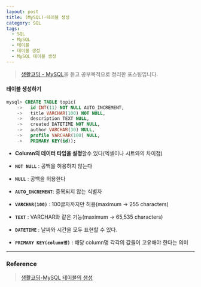 ```yaml
---
layout: post
title: (MySQL)-테이블 생성
category: SQL
tags:
  - SQL
  - MySQL
  - 테이블
  - 테이블 생성
  - MySQL 테이블 생성
---
```




> [생활코딩 - MySQL](https://opentutorials.org/course/3161)을 듣고 공부목적으로 정리한 포스팅입니다.



#### 테이블 생성하기

```sql
mysql> CREATE TABLE topic(
    ->   id INT(11) NOT NULL AUTO_INCREMENT,
    ->   title VARCHAR(100) NOT NULL,
    ->   description TEXT NULL,
    ->   created DATETIME NOT NULL,
    ->   author VARCHAR(30) NULL,
    ->   profile VARCHAR(100) NULL,
    ->   PRIMARY KEY(id));
```

- **Column의 데이터 타입을 설정**할수 있다(엑셀이나 시트와의 차이점)
- **`NOT NULL`** : 공백을 허용하지 않는다
- **`NULL`** : 공백을 허용한다
- **`AUTO_INCREMENT`**: 중복되지 않는 식별자
- **`VARCHAR(100)`** : 100글자까지만 허용(maximum -> 255 characters)
- **`TEXT`** : VARCHAR와 같은 기능(maximum -> 65,535 characters)

- **`DATETIME`** : 날짜와 시간을 모두 표현할 수 있다.
- **`PRIMARY KEY(column명)`** : 해당 column명 각각의 값들이 고유해야 한다는 의미

---

### Reference

> [생활코딩-MySQL 테이블의 생성](https://opentutorials.org/course/3161/19537)
